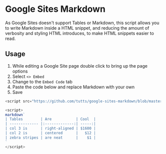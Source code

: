 # Google Sites Markdown

As Google Sites doesn't support Tables or Markdown, this script allows you to write Markdown inside a HTML snippet, and reducing the amount of verbosity and styling HTML introduces, to make HTML snippets easier to read.

## Usage

1. While editing a Google Site page double click to bring up the page options
2. Select `<> Embed`
3. Change to the `Embed Code` tab
4. Paste the code below and replace Markdown with your own
5. Save

```javascript
<script src="https://github.com/tutts/google-sites-markdown/blob/master/1.0.0.js"></script>

<script>
markdown`
| Tables        | Are           | Cool  |
| ------------- |:-------------:| -----:|
| col 3 is      | right-aligned | $1600 |
| col 2 is      | centered      |   $12 |
| zebra stripes | are neat      |    $1 |
`
</script> 
```
